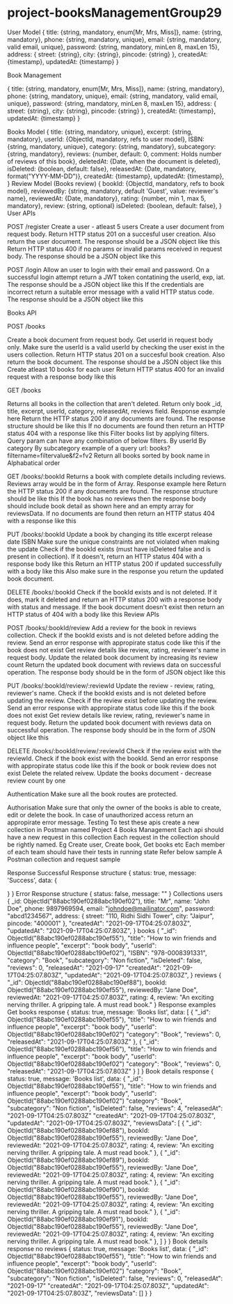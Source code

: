 # project-booksManagementGroup29
User Model
{ 
  title: {string, mandatory, enum[Mr, Mrs, Miss]},
  name: {string, mandatory},
  phone: {string, mandatory, unique},
  email: {string, mandatory, valid email, unique}, 
  password: {string, mandatory, minLen 8, maxLen 15},
  address: {
    street: {string},
    city: {string},
    pincode: {string}
  },
  createdAt: {timestamp},
  updatedAt: {timestamp}
}

Book Management

{
title: {string, mandatory, enum[Mr, Mrs, Miss]},
name: {string, mandatory},
phone: {string, mandatory, unique},
email: {string, mandatory, valid email, unique},
password: {string, mandatory, minLen 8, maxLen 15},
address: {
street: {string},
city: {string},
pincode: {string}
},
createdAt: {timestamp},
updatedAt: {timestamp}
}

Books Model
{
title: {string, mandatory, unique},
excerpt: {string, mandatory},
userId: {ObjectId, mandatory, refs to user model},
ISBN: {string, mandatory, unique},
category: {string, mandatory},
subcategory: {string, mandatory},
reviews: {number, default: 0, comment: Holds number of reviews of this book},
deletedAt: {Date, when the document is deleted},
isDeleted: {boolean, default: false},
releasedAt: {Date, mandatory, format("YYYY-MM-DD")},
createdAt: {timestamp},
updatedAt: {timestamp},
}
Review Model (Books review)
{
bookId: {ObjectId, mandatory, refs to book model},
reviewedBy: {string, mandatory, default 'Guest', value: reviewer's name},
reviewedAt: {Date, mandatory},
rating: {number, min 1, max 5, mandatory},
review: {string, optional}
isDeleted: {boolean, default: false},
}
User APIs

POST /register
Create a user - atleast 5 users
Create a user document from request body.
Return HTTP status 201 on a succesful user creation. Also return the user document. The response should be a JSON object like this
Return HTTP status 400 if no params or invalid params received in request body. The response should be a JSON object like this

POST /login
Allow an user to login with their email and password.
On a successful login attempt return a JWT token contatining the userId, exp, iat. The response should be a JSON object like this
If the credentials are incorrect return a suitable error message with a valid HTTP status code. The response should be a JSON object like this


Books API

POST /books

Create a book document from request body. Get userId in request body only.
Make sure the userId is a valid userId by checking the user exist in the users collection.
Return HTTP status 201 on a succesful book creation. Also return the book document. The response should be a JSON object like this
Create atleast 10 books for each user
Return HTTP status 400 for an invalid request with a response body like this

GET /books

Returns all books in the collection that aren't deleted. Return only book \_id, title, excerpt, userId, category, releasedAt, reviews field. Response example here
Return the HTTP status 200 if any documents are found. The response structure should be like this
If no documents are found then return an HTTP status 404 with a response like this
Filter books list by applying filters. Query param can have any combination of below filters.
By userId
By category
By subcategory example of a query url: books?filtername=filtervalue&f2=fv2
Return all books sorted by book name in Alphabatical order


GET /books/:bookId
Returns a book with complete details including reviews. Reviews array would be in the form of Array. Response example here
Return the HTTP status 200 if any documents are found. The response structure should be like this
If the book has no reviews then the response body should include book detail as shown here and an empty array for reviewsData.
If no documents are found then return an HTTP status 404 with a response like this


PUT /books/:bookId
Update a book by changing its
title
excerpt
release date
ISBN
Make sure the unique constraints are not violated when making the update
Check if the bookId exists (must have isDeleted false and is present in collection). If it doesn't, return an HTTP status 404 with a response body like this
Return an HTTP status 200 if updated successfully with a body like this
Also make sure in the response you return the updated book document.


DELETE /books/:bookId
Check if the bookId exists and is not deleted. If it does, mark it deleted and return an HTTP status 200 with a response body with status and message.
If the book document doesn't exist then return an HTTP status of 404 with a body like this
Review APIs


POST /books/:bookId/review
Add a review for the book in reviews collection.
Check if the bookId exists and is not deleted before adding the review. Send an error response with appropirate status code like this if the book does not exist
Get review details like review, rating, reviewer's name in request body.
Update the related book document by increasing its review count
Return the updated book document with reviews data on successful operation. The response body should be in the form of JSON object like this


PUT /books/:bookId/review/:reviewId
Update the review - review, rating, reviewer's name.
Check if the bookId exists and is not deleted before updating the review. Check if the review exist before updating the review. Send an error response with appropirate status code like this if the book does not exist
Get review details like review, rating, reviewer's name in request body.
Return the updated book document with reviews data on successful operation. The response body should be in the form of JSON object like this


DELETE /books/:bookId/review/:reviewId
Check if the review exist with the reviewId. Check if the book exist with the bookId. Send an error response with appropirate status code like this if the book or book review does not exist
Delete the related reivew.
Update the books document - decrease review count by one


Authentication
Make sure all the book routes are protected.


Authorisation
Make sure that only the owner of the books is able to create, edit or delete the book.
In case of unauthorized access return an appropirate error message.
Testing
To test these apis create a new collection in Postman named Project 4 Books Management
Each api should have a new request in this collection
Each request in the collection should be rightly named. Eg Create user, Create book, Get books etc
Each member of each team should have their tests in running state
Refer below sample A Postman collection and request sample

Response
Successful Response structure
{
status: true,
message: 'Success',
data: {

}
}
Error Response structure
{
status: false,
message: ""
}
Collections
users
{
\_id: ObjectId("88abc190ef0288abc190ef02"),
title: "Mr",
name: "John Doe",
phone: 9897969594,
email: "johndoe@mailinator.com",
password: "abcd1234567",
address: {
street: "110, Ridhi Sidhi Tower",
city: "Jaipur",
pincode: "400001"
},
"createdAt": "2021-09-17T04:25:07.803Z",
"updatedAt": "2021-09-17T04:25:07.803Z",
}
books
{
"\_id": ObjectId("88abc190ef0288abc190ef55"),
"title": "How to win friends and influence people",
"excerpt": "book body",
"userId": ObjectId("88abc190ef0288abc190ef02"),
"ISBN": "978-0008391331",
"category": "Book",
"subcategory": "Non fiction",
"isDeleted": false,
"reviews": 0,
"releasedAt": "2021-09-17"
"createdAt": "2021-09-17T04:25:07.803Z",
"updatedAt": "2021-09-17T04:25:07.803Z",
}
reviews
{
"\_id": ObjectId("88abc190ef0288abc190ef88"),
bookId: ObjectId("88abc190ef0288abc190ef55"),
reviewedBy: "Jane Doe",
reviewedAt: "2021-09-17T04:25:07.803Z",
rating: 4,
review: "An exciting nerving thriller. A gripping tale. A must read book."
}
Response examples
Get books response
{
status: true,
message: 'Books list',
data: [
{
"_id": ObjectId("88abc190ef0288abc190ef55"),
"title": "How to win friends and influence people",
"excerpt": "book body",
"userId": ObjectId("88abc190ef0288abc190ef02")
"category": "Book",
"reviews": 0,
"releasedAt": "2021-09-17T04:25:07.803Z"
},
{
"_id": ObjectId("88abc190ef0288abc190ef56"),
"title": "How to win friends and influence people",
"excerpt": "book body",
"userId": ObjectId("88abc190ef0288abc190ef02")
"category": "Book",
"reviews": 0,
"releasedAt": "2021-09-17T04:25:07.803Z"
}
]
}
Book details response
{
status: true,
message: 'Books list',
data: {
"\_id": ObjectId("88abc190ef0288abc190ef55"),
"title": "How to win friends and influence people",
"excerpt": "book body",
"userId": ObjectId("88abc190ef0288abc190ef02")
"category": "Book",
"subcategory": "Non fiction",
"isDeleted": false,
"reviews": 4,
"releasedAt": "2021-09-17T04:25:07.803Z"
"createdAt": "2021-09-17T04:25:07.803Z",
"updatedAt": "2021-09-17T04:25:07.803Z",
"reviewsData": [
{
"_id": ObjectId("88abc190ef0288abc190ef88"),
bookId: ObjectId("88abc190ef0288abc190ef55"),
reviewedBy: "Jane Doe",
reviewedAt: "2021-09-17T04:25:07.803Z",
rating: 4,
review: "An exciting nerving thriller. A gripping tale. A must read book."
},
{
"_id": ObjectId("88abc190ef0288abc190ef89"),
bookId: ObjectId("88abc190ef0288abc190ef55"),
reviewedBy: "Jane Doe",
reviewedAt: "2021-09-17T04:25:07.803Z",
rating: 4,
review: "An exciting nerving thriller. A gripping tale. A must read book."
},
{
"_id": ObjectId("88abc190ef0288abc190ef90"),
bookId: ObjectId("88abc190ef0288abc190ef55"),
reviewedBy: "Jane Doe",
reviewedAt: "2021-09-17T04:25:07.803Z",
rating: 4,
review: "An exciting nerving thriller. A gripping tale. A must read book."
},
{
"_id": ObjectId("88abc190ef0288abc190ef91"),
bookId: ObjectId("88abc190ef0288abc190ef55"),
reviewedBy: "Jane Doe",
reviewedAt: "2021-09-17T04:25:07.803Z",
rating: 4,
review: "An exciting nerving thriller. A gripping tale. A must read book."
},
]
}
}
Book details response no reviews
{
status: true,
message: 'Books list',
data: {
"\_id": ObjectId("88abc190ef0288abc190ef55"),
"title": "How to win friends and influence people",
"excerpt": "book body",
"userId": ObjectId("88abc190ef0288abc190ef02")
"category": "Book",
"subcategory": "Non fiction",
"isDeleted": false,
"reviews": 0,
"releasedAt": "2021-09-17"
"createdAt": "2021-09-17T04:25:07.803Z",
"updatedAt": "2021-09-17T04:25:07.803Z",
"reviewsData": []
}
}


